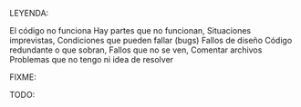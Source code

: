 LEYENDA:
<!-- ! Problemas Urgentes       --> El código no funciona
<!-- ^ Problemas Principales    --> Hay partes que no funcionan, Situaciones imprevistas, Condiciones que pueden fallar (bugs)
<!-- * Problemas Secundarios    --> Fallos de diseño
<!-- ? Problemas Menores        --> Código redundante o que sobran, Fallos que no se ven, Comentar archivos

<!-- & Problemas raros          --> Problemas que no tengo ni idea de resolver


FIXME:
<!-- * En la pokeapi habría que cambiar la mayúscula inicial del nombre del pokemon, que la id siempre tenga 4 digitos, que el tipo este en español -->
<!-- ? En la pokeapi si se introducen numeros negativos o decimales da error en la consola (No visible para el usuario) -->
<!-- ? En la pokeapi y en la climaapi cuando llegas por primera vez sale un error en consola (No visible para el usuario) -->

<!-- & En la pokeapi cuando has cargado muchos pokemon empieza a ir ralentizado (A lo mejor hay una opción para borrar de cache los pokemon que ya has visto) -->

TODO:

<!-- TODO TASKS MongoDB -->
<!-- TODO Barra de búsqueda funcional -->
<!-- TODO Componentes anteriores traducidos a angular EJ. -->


<!-- TODO Comentar todo el código bien -->
<!-- TODO Depurar y revisar -->

<!-- TODO Desplegar -->
